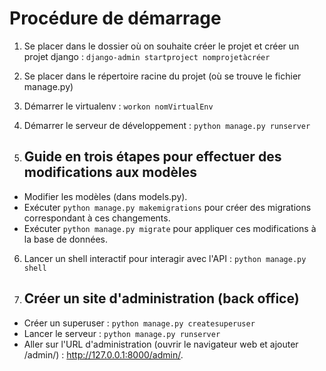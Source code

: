# Procédure de démarrage

1. Se placer dans le dossier où on souhaite créer le projet et créer un projet django : ```django-admin startproject nomprojetàcréer```
2. Se placer dans le répertoire racine du projet (où se trouve le fichier manage.py)
3. Démarrer le virtualenv : ```workon nomVirtualEnv```
4. Démarrer le serveur de développement : ```python manage.py runserver```

5. ## Guide en trois étapes pour effectuer des modifications aux modèles

- Modifier les modèles (dans models.py).
- Exécuter ```python manage.py makemigrations``` pour créer des migrations correspondant à ces changements.
- Exécuter ```python manage.py migrate``` pour appliquer ces modifications à la base de données.

6. Lancer un shell interactif pour interagir avec l'API : ```python manage.py shell```

7. ## Créer un site d'administration (back office)

- Créer un superuser : ```python manage.py createsuperuser```
- Lancer le serveur : ```python manage.py runserver```
- Aller sur l'URL d'administration (ouvrir le navigateur web et ajouter /admin/) : http://127.0.0.1:8000/admin/.